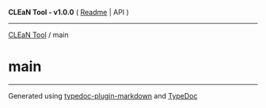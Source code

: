 **CLEaN Tool - v1.0.0** ( [Readme](../README.md) \| API )

***

[CLEaN Tool](../modules.md) / main

# main

***

Generated using [typedoc-plugin-markdown](https://www.npmjs.com/package/typedoc-plugin-markdown) and [TypeDoc](https://typedoc.org/)
